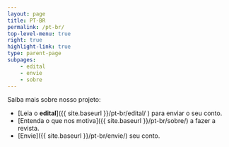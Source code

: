 ```yaml
---
layout: page
title: PT-BR
permalink: /pt-br/
top-level-menu: true
right: true
highlight-link: true
type: parent-page
subpages: 
    - edital
    - envie
    - sobre
---
```


Saiba mais sobre nosso projeto:

* [Leia o **edital**]({{ site.baseurl }}/pt-br/edital/ ) para enviar o seu conto.
* [Entenda o que nos motiva]({{ site.baseurl }}/pt-br/sobre/) a fazer a revista.
* [Envie]({{ site.baseurl }}/pt-br/envie/) seu conto.


